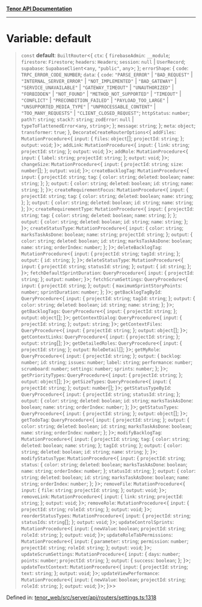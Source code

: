 [**Tenor API Documentation**](../../README.md)

***

# Variable: default

> `const` **default**: `BuiltRouter`\<\{ `ctx`: \{ `firebaseAdmin`: `__module`; `firestore`: `Firestore`; `headers`: `Headers`; `session`: `null` \| `UserRecord`; `supabase`: `SupabaseClient`\<`any`, `"public"`, `any`\>; \}; `errorShape`: \{ `code`: `TRPC_ERROR_CODE_NUMBER`; `data`: \{ `code`: `"PARSE_ERROR"` \| `"BAD_REQUEST"` \| `"INTERNAL_SERVER_ERROR"` \| `"NOT_IMPLEMENTED"` \| `"BAD_GATEWAY"` \| `"SERVICE_UNAVAILABLE"` \| `"GATEWAY_TIMEOUT"` \| `"UNAUTHORIZED"` \| `"FORBIDDEN"` \| `"NOT_FOUND"` \| `"METHOD_NOT_SUPPORTED"` \| `"TIMEOUT"` \| `"CONFLICT"` \| `"PRECONDITION_FAILED"` \| `"PAYLOAD_TOO_LARGE"` \| `"UNSUPPORTED_MEDIA_TYPE"` \| `"UNPROCESSABLE_CONTENT"` \| `"TOO_MANY_REQUESTS"` \| `"CLIENT_CLOSED_REQUEST"`; `httpStatus`: `number`; `path?`: `string`; `stack?`: `string`; `zodError`: `null` \| `typeToFlattenedError`\<`any`, `string`\>; \}; `message`: `string`; \}; `meta`: `object`; `transformer`: `true`; \}, `DecorateCreateRouterOptions`\<\{ `addFiles`: `MutationProcedure`\<\{ `input`: \{ `files`: `object`[]; `projectId`: `string`; \}; `output`: `void`; \}\>; `addLink`: `MutationProcedure`\<\{ `input`: \{ `link`: `string`; `projectId`: `string`; \}; `output`: `void`; \}\>; `addRole`: `MutationProcedure`\<\{ `input`: \{ `label`: `string`; `projectId`: `string`; \}; `output`: `void`; \}\>; `changeSize`: `MutationProcedure`\<\{ `input`: \{ `projectId`: `string`; `size`: `number`[]; \}; `output`: `void`; \}\>; `createBacklogTag`: `MutationProcedure`\<\{ `input`: \{ `projectId`: `string`; `tag`: \{ `color`: `string`; `deleted`: `boolean`; `name`: `string`; \}; \}; `output`: \{ `color`: `string`; `deleted`: `boolean`; `id`: `string`; `name`: `string`; \}; \}\>; `createRequirementFocus`: `MutationProcedure`\<\{ `input`: \{ `projectId`: `string`; `tag`: \{ `color`: `string`; `deleted`: `boolean`; `name`: `string`; \}; \}; `output`: \{ `color`: `string`; `deleted`: `boolean`; `id`: `string`; `name`: `string`; \}; \}\>; `createRequirementType`: `MutationProcedure`\<\{ `input`: \{ `projectId`: `string`; `tag`: \{ `color`: `string`; `deleted`: `boolean`; `name`: `string`; \}; \}; `output`: \{ `color`: `string`; `deleted`: `boolean`; `id`: `string`; `name`: `string`; \}; \}\>; `createStatusType`: `MutationProcedure`\<\{ `input`: \{ `color`: `string`; `marksTaskAsDone`: `boolean`; `name`: `string`; `projectId`: `string`; \}; `output`: \{ `color`: `string`; `deleted`: `boolean`; `id`: `string`; `marksTaskAsDone`: `boolean`; `name`: `string`; `orderIndex`: `number`; \}; \}\>; `deleteBacklogTag`: `MutationProcedure`\<\{ `input`: \{ `projectId`: `string`; `tagId`: `string`; \}; `output`: \{ `id`: `string`; \}; \}\>; `deleteStatusType`: `MutationProcedure`\<\{ `input`: \{ `projectId`: `string`; `statusId`: `string`; \}; `output`: \{ `id`: `string`; \}; \}\>; `fetchDefaultSprintDuration`: `QueryProcedure`\<\{ `input`: \{ `projectId`: `string`; \}; `output`: `number`; \}\>; `fetchScrumSettings`: `QueryProcedure`\<\{ `input`: \{ `projectId`: `string`; \}; `output`: \{ `maximumSprintStoryPoints`: `number`; `sprintDuration`: `number`; \}; \}\>; `getBacklogTagById`: `QueryProcedure`\<\{ `input`: \{ `projectId`: `string`; `tagId`: `string`; \}; `output`: \{ `color`: `string`; `deleted`: `boolean`; `id`: `string`; `name`: `string`; \}; \}\>; `getBacklogTags`: `QueryProcedure`\<\{ `input`: \{ `projectId`: `string`; \}; `output`: `object`[]; \}\>; `getContextDialog`: `QueryProcedure`\<\{ `input`: \{ `projectId`: `string`; \}; `output`: `string`; \}\>; `getContextFiles`: `QueryProcedure`\<\{ `input`: \{ `projectId`: `string`; \}; `output`: `object`[]; \}\>; `getContextLinks`: `QueryProcedure`\<\{ `input`: \{ `projectId`: `string`; \}; `output`: `string`[]; \}\>; `getDetailedRoles`: `QueryProcedure`\<\{ `input`: \{ `projectId`: `string`; \}; `output`: `RoleDetail`[]; \}\>; `getMyRole`: `QueryProcedure`\<\{ `input`: \{ `projectId`: `string`; \}; `output`: \{ `backlog`: `number`; `id`: `string`; `issues`: `number`; `label`: `string`; `performance`: `number`; `scrumboard`: `number`; `settings`: `number`; `sprints`: `number`; \}; \}\>; `getPriorityTypes`: `QueryProcedure`\<\{ `input`: \{ `projectId`: `string`; \}; `output`: `object`[]; \}\>; `getSizeTypes`: `QueryProcedure`\<\{ `input`: \{ `projectId`: `string`; \}; `output`: `number`[]; \}\>; `getStatusTypeById`: `QueryProcedure`\<\{ `input`: \{ `projectId`: `string`; `statusId`: `string`; \}; `output`: \{ `color`: `string`; `deleted`: `boolean`; `id`: `string`; `marksTaskAsDone`: `boolean`; `name`: `string`; `orderIndex`: `number`; \}; \}\>; `getStatusTypes`: `QueryProcedure`\<\{ `input`: \{ `projectId`: `string`; \}; `output`: `object`[]; \}\>; `getTodoTag`: `QueryProcedure`\<\{ `input`: \{ `projectId`: `string`; \}; `output`: \{ `color`: `string`; `deleted`: `boolean`; `id`: `string`; `marksTaskAsDone`: `boolean`; `name`: `string`; `orderIndex`: `number`; \}; \}\>; `modifyBacklogTag`: `MutationProcedure`\<\{ `input`: \{ `projectId`: `string`; `tag`: \{ `color`: `string`; `deleted`: `boolean`; `name`: `string`; \}; `tagId`: `string`; \}; `output`: \{ `color`: `string`; `deleted`: `boolean`; `id`: `string`; `name`: `string`; \}; \}\>; `modifyStatusType`: `MutationProcedure`\<\{ `input`: \{ `projectId`: `string`; `status`: \{ `color`: `string`; `deleted`: `boolean`; `marksTaskAsDone`: `boolean`; `name`: `string`; `orderIndex`: `number`; \}; `statusId`: `string`; \}; `output`: \{ `color`: `string`; `deleted`: `boolean`; `id`: `string`; `marksTaskAsDone`: `boolean`; `name`: `string`; `orderIndex`: `number`; \}; \}\>; `removeFile`: `MutationProcedure`\<\{ `input`: \{ `file`: `string`; `projectId`: `string`; \}; `output`: `void`; \}\>; `removeLink`: `MutationProcedure`\<\{ `input`: \{ `link`: `string`; `projectId`: `string`; \}; `output`: `void`; \}\>; `removeRole`: `MutationProcedure`\<\{ `input`: \{ `projectId`: `string`; `roleId`: `string`; \}; `output`: `void`; \}\>; `reorderStatusTypes`: `MutationProcedure`\<\{ `input`: \{ `projectId`: `string`; `statusIds`: `string`[]; \}; `output`: `void`; \}\>; `updateControlSprints`: `MutationProcedure`\<\{ `input`: \{ `newValue`: `boolean`; `projectId`: `string`; `roleId`: `string`; \}; `output`: `void`; \}\>; `updateRoleTabPermissions`: `MutationProcedure`\<\{ `input`: \{ `parameter`: `string`; `permission`: `number`; `projectId`: `string`; `roleId`: `string`; \}; `output`: `void`; \}\>; `updateScrumSettings`: `MutationProcedure`\<\{ `input`: \{ `days`: `number`; `points`: `number`; `projectId`: `string`; \}; `output`: \{ `success`: `boolean`; \}; \}\>; `updateTextContext`: `MutationProcedure`\<\{ `input`: \{ `projectId`: `string`; `text`: `string`; \}; `output`: `void`; \}\>; `updateViewPerformance`: `MutationProcedure`\<\{ `input`: \{ `newValue`: `boolean`; `projectId`: `string`; `roleId`: `string`; \}; `output`: `void`; \}\>; \}\>\>

Defined in: [tenor\_web/src/server/api/routers/settings.ts:1318](https://github.com/Apantli/Tenor/blob/551fcec623199ab0ac9668d926e7d67c9012d18e/tenor_web/src/server/api/routers/settings.ts#L1318)
